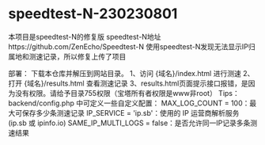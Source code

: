 # speedtest-N-230230801
本项目是speedtest-N的修复版
speedtest-N地址https://github.com/ZenEcho/Speedtest-N
使用speedtest-N发现无法显示IP归属地和测速记录，所以修复上传了项目

部署：
下载本仓库并解压到网站目录。
1、访问 {域名}/index.html 进行测速
2、打开 {域名}/results.html 查看测速记录
3、results.html页面提示接口报错，是因为没有权限。请给予目录755权限（宝塔所有者权限是www非root）
Tips：backend/config.php 中可定义一些自定义配置：
MAX_LOG_COUNT = 100：最大可保存多少条测速记录
IP_SERVICE = 'ip.sb'：使用的 IP 运营商解析服务(ip.sb 或 ipinfo.io)
SAME_IP_MULTI_LOGS = false：是否允许同一IP记录多条测速结果
